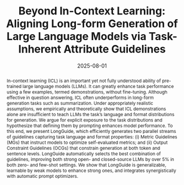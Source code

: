---
title: "Beyond In-Context Learning: Aligning Long-form Generation of Large Language Models via Task-Inherent Attribute Guidelines"
subtitle: ""
authors:
- long
- Duong Ngoc Yen
- trong
- Anh Tuan Luu
- Kenji Kawaguchi
- Shafiq Joty
- min
- Nancy F. Chen

doi: ""

# Schedule page publish date (NOT publication's date).
date: '2025-08-01'
publishDate: '2025-08'
publication_types: ['paper-conference']

# Publication name and optional abbreviated publication name.
publication: In *Findings of the 63nd Annual Meeting of the Association for Computational Linguistics, Vienna, Austria, July 27–August 1st, 2025*

abstract: "In-context learning (ICL) is an important yet not fully understood ability of pre-trained large language models (LLMs). It can greatly enhance task performance using a few examples, termed demonstrations, without fine-tuning. Although effective in question answering, ICL often underperforms in long-form generation tasks such as summarization. Under appropriately realistic assumptions, we empirically and theoretically show that ICL demonstrations alone are insufficient to teach LLMs the task’s language and format distributions for generation. We argue for explicit exposure to the task distributions and hypothesize that defining them by prompting enhances model performance. To this end, we present LongGuide, which efficiently generates two parallel streams of guidelines capturing task language and format properties: (i) Metric Guidelines (MGs) that instruct models to optimize self-evaluated metrics; and (ii) Output Constraint Guidelines (OCGs) that constrain generation at both token and sentence levels. LongGuide automatically selects the best combination of guidelines, improving both strong open- and closed-source LLMs by over 5% in both zero- and few-shot settings. We show that LongGuide is generalizable, learnable by weak models to enhance strong ones, and integrates synergistically with automatic prompt optimizers."

# Display this page in the Featured widget?
featured: true

url_pdf: 'https://aclanthology.org/2025.findings-acl.176.pdf'
url_code: ''
url_dataset: ''
url_poster: ''
url_project: ''
url_slides: ''
url_source: ''
url_video: ''

image:
  preview_only: false
---